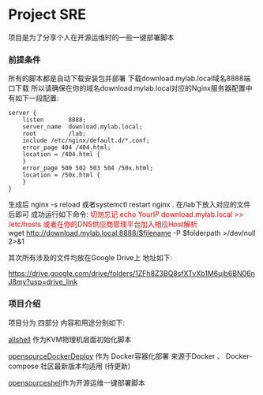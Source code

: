 # Project SRE

项目是为了分享个人在开源运维时的一些一键部署脚本

### 前提条件
所有的脚本都是自动下载安装包并部署 下载download.mylab.local域名8888端口下载 所以请确保在你的域名download.mylab.local对应的Nginx服务器配置中有如下一段配置:

    server {
        listen       8888;
        server_name  download.mylab.local;
        root         /lab;
        include /etc/nginx/default.d/*.conf;
        error_page 404 /404.html;
        location = /404.html {
        }
        error_page 500 502 503 504 /50x.html;
        location = /50x.html {
        }
    }
生成后 nginx -s reload 或者systemctl restart nginx . 在/lab下放入对应的文件后即可 成功运行如下命令:
<span style="color:red;">切勿忘记 echo YourIP download.mylab.local >> /etc/hosts 或者在你的DNS供应商管理平台加入相应Host解析</span><br>
wget http://download.mylab.local:8888/$filename -P $folderpath >/dev/null 2>&1

其次所有涉及的文件均放在Google Drive上 地址如下: 

https://drive.google.com/drive/folders/1ZFh8Z3BQ8sfXTvXb1M6ujb6BN06nJ8my?usp=drive_link

### 项目介绍
项目分为 四部分 内容和用途分别如下:

<a href='https://github.com/MorgenSun/SRE/tree/main/allshell'>allshell</a> 作为KVM物理机层面初始化脚本<br>



<a href='https://github.com/MorgenSun/SRE/tree/main/opensourceDockerDeploy'>opensourceDockerDeploy</a> 作为 Docker容器化部署 来源于Docker 、 Docker-compose 社区最新版本均适用
(待更新)


<a href='https://github.com/MorgenSun/SRE/tree/main/opensourceshell'>opensourceshell</a>作为开源运维一键部署脚本
